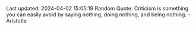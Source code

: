 Last updated: 2024-04-02 15:05:19
Random Quote: Criticism is something you can easily avoid by saying nothing, doing nothing, and being nothing. - Aristotle